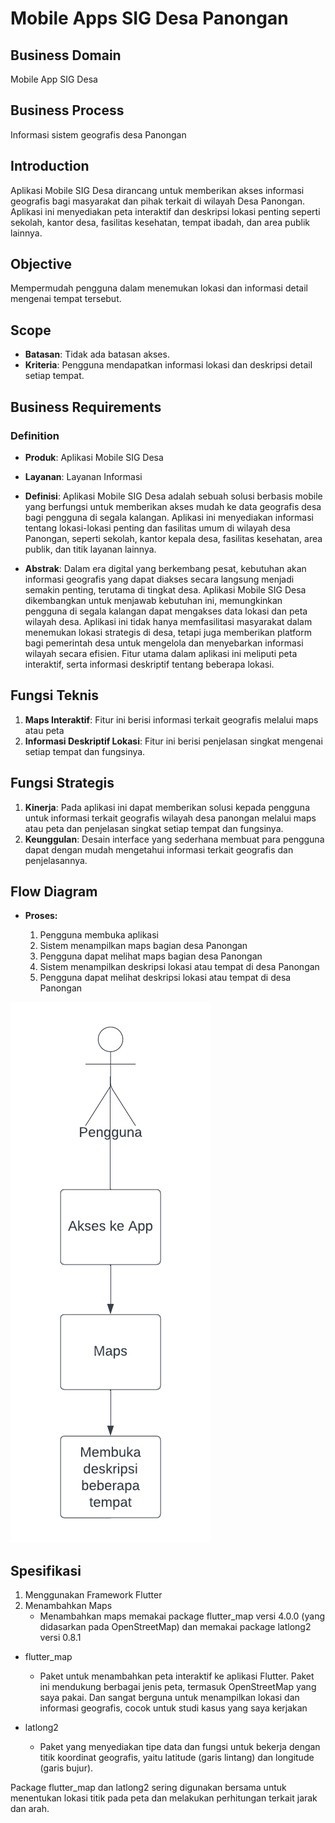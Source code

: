 # Mobile Apps SIG Desa Panongan

## Business Domain
Mobile App SIG Desa

## Business Process
Informasi sistem geografis desa Panongan

## Introduction
Aplikasi Mobile SIG Desa dirancang untuk memberikan akses informasi geografis bagi masyarakat dan pihak terkait di wilayah Desa Panongan. Aplikasi ini menyediakan peta interaktif dan deskripsi lokasi penting seperti sekolah, kantor desa, fasilitas kesehatan, tempat ibadah, dan area publik lainnya.

## Objective
Mempermudah pengguna dalam menemukan lokasi dan informasi detail mengenai tempat tersebut.

## Scope
- **Batasan**: Tidak ada batasan akses.
- **Kriteria**: Pengguna mendapatkan informasi lokasi dan deskripsi detail setiap tempat.

## Business Requirements
### Definition
- **Produk**: Aplikasi Mobile SIG Desa

- **Layanan**: Layanan Informasi

- **Definisi**: Aplikasi Mobile SIG Desa adalah sebuah solusi berbasis mobile yang berfungsi untuk memberikan akses mudah ke data geografis desa bagi pengguna di segala kalangan. Aplikasi ini menyediakan informasi tentang lokasi-lokasi penting dan fasilitas umum di wilayah desa Panongan, seperti sekolah, kantor kepala desa, fasilitas kesehatan, area publik, dan titik layanan lainnya.

- **Abstrak**: Dalam era digital yang berkembang pesat, kebutuhan akan informasi geografis yang dapat diakses secara langsung menjadi semakin penting, terutama di tingkat desa. Aplikasi Mobile SIG Desa dikembangkan untuk menjawab kebutuhan ini, memungkinkan pengguna di segala kalangan dapat mengakses data lokasi dan peta wilayah desa. Aplikasi ini tidak hanya memfasilitasi masyarakat dalam menemukan lokasi strategis di desa, tetapi juga memberikan platform bagi pemerintah desa untuk mengelola dan menyebarkan informasi wilayah secara efisien. Fitur utama dalam aplikasi ini meliputi peta interaktif, serta informasi deskriptif tentang beberapa lokasi.

## Fungsi Teknis
1. **Maps Interaktif**: Fitur ini berisi informasi terkait geografis melalui maps atau peta
2. **Informasi Deskriptif Lokasi**: Fitur ini berisi penjelasan singkat mengenai setiap tempat dan fungsinya.

## Fungsi Strategis
1. **Kinerja**: Pada aplikasi ini dapat memberikan solusi kepada pengguna untuk informasi terkait geografis wilayah desa panongan melalui maps atau peta dan penjelasan singkat setiap tempat dan fungsinya.
2. **Keunggulan**: Desain interface yang sederhana membuat para pengguna dapat dengan mudah mengetahui informasi terkait geografis dan penjelasannya.

## Flow Diagram
- **Proses:**

    1. Pengguna membuka aplikasi
    2. Sistem menampilkan maps bagian desa Panongan
    3. Pengguna dapat melihat maps bagian desa Panongan
    4. Sistem menampilkan deskripsi lokasi atau tempat di desa Panongan
    5. Pengguna dapat melihat deskripsi lokasi atau tempat di desa Panongan

![Process Flow Mobile App SIG Desa Panongan](assets/images/flow_diagram.png)

## Spesifikasi
1.	Menggunakan Framework Flutter
2.	Menambahkan Maps
    - Menambahkan maps memakai package flutter_map versi 4.0.0 (yang didasarkan pada OpenStreetMap) dan memakai package latlong2 versi 0.8.1

- flutter_map
    - Paket untuk menambahkan peta interaktif ke aplikasi Flutter. Paket ini mendukung berbagai jenis peta, termasuk OpenStreetMap yang saya pakai. Dan sangat berguna untuk menampilkan lokasi dan informasi geografis, cocok untuk studi kasus yang saya kerjakan

- latlong2
    - Paket yang menyediakan tipe data dan fungsi untuk bekerja dengan titik koordinat geografis, yaitu latitude (garis lintang) dan longitude (garis bujur).
    
Package flutter_map dan latlong2 sering digunakan bersama untuk menentukan lokasi titik pada peta dan melakukan perhitungan terkait jarak dan arah.
